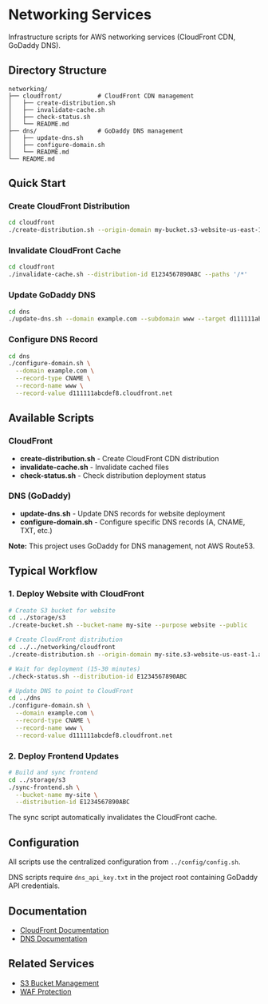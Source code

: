 # Networking Services

Infrastructure scripts for AWS networking services (CloudFront CDN, GoDaddy DNS).

## Directory Structure

```
networking/
├── cloudfront/          # CloudFront CDN management
│   ├── create-distribution.sh
│   ├── invalidate-cache.sh
│   ├── check-status.sh
│   └── README.md
├── dns/                 # GoDaddy DNS management
│   ├── update-dns.sh
│   ├── configure-domain.sh
│   └── README.md
└── README.md
```

## Quick Start

### Create CloudFront Distribution

```bash
cd cloudfront
./create-distribution.sh --origin-domain my-bucket.s3-website-us-east-1.amazonaws.com
```

### Invalidate CloudFront Cache

```bash
cd cloudfront
./invalidate-cache.sh --distribution-id E1234567890ABC --paths '/*'
```

### Update GoDaddy DNS

```bash
cd dns
./update-dns.sh --domain example.com --subdomain www --target d111111abcdef8.cloudfront.net
```

### Configure DNS Record

```bash
cd dns
./configure-domain.sh \
  --domain example.com \
  --record-type CNAME \
  --record-name www \
  --record-value d111111abcdef8.cloudfront.net
```

## Available Scripts

### CloudFront
- **create-distribution.sh** - Create CloudFront CDN distribution
- **invalidate-cache.sh** - Invalidate cached files
- **check-status.sh** - Check distribution deployment status

### DNS (GoDaddy)
- **update-dns.sh** - Update DNS records for website deployment
- **configure-domain.sh** - Configure specific DNS records (A, CNAME, TXT, etc.)

**Note:** This project uses GoDaddy for DNS management, not AWS Route53.

## Typical Workflow

### 1. Deploy Website with CloudFront

```bash
# Create S3 bucket for website
cd ../storage/s3
./create-bucket.sh --bucket-name my-site --purpose website --public

# Create CloudFront distribution
cd ../../networking/cloudfront
./create-distribution.sh --origin-domain my-site.s3-website-us-east-1.amazonaws.com

# Wait for deployment (15-30 minutes)
./check-status.sh --distribution-id E1234567890ABC

# Update DNS to point to CloudFront
cd ../dns
./configure-domain.sh \
  --domain example.com \
  --record-type CNAME \
  --record-name www \
  --record-value d111111abcdef8.cloudfront.net
```

### 2. Deploy Frontend Updates

```bash
# Build and sync frontend
cd ../storage/s3
./sync-frontend.sh \
  --bucket-name my-site \
  --distribution-id E1234567890ABC
```

The sync script automatically invalidates the CloudFront cache.

## Configuration

All scripts use the centralized configuration from `../config/config.sh`.

DNS scripts require `dns_api_key.txt` in the project root containing GoDaddy API credentials.

## Documentation

- [CloudFront Documentation](cloudfront/README.md)
- [DNS Documentation](dns/README.md)

## Related Services

- [S3 Bucket Management](../storage/s3/README.md)
- [WAF Protection](../security/waf/README.md)
